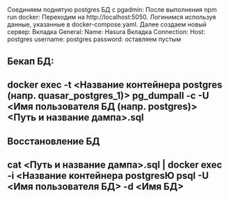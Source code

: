 ##

Соединяем поднятую postgres БД с pgadmin: После выполнения npm run docker: Переходим на http://localhost:5050. Логинимся используя данные, указанные в docker-compose.yaml. Далее создаем новый сервер: Вкладка General: Name: Hasura Вкладка Connection: Host: postgres username: postgres password: оставляем пустым

## Бекап БД:

## docker exec -t <Название контейнера postgres (напр. quasar_postgres_1)> pg_dumpall -c -U <Имя пользователя БД (напр. postgres)> <Путь и название дампа>.sql

## Восстановление БД

## cat <Путь и название дампа>.sql | docker exec -i <Название контейнера postgresЮ psql -U <Имя пользователя БД> -d <Имя БД>
